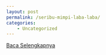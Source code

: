 ```yaml
---
layout: post
permalink: /seribu-mimpi-laba-laba/
categories:
    - Uncategorized
---
```


[Baca Selengkapnya](/07)